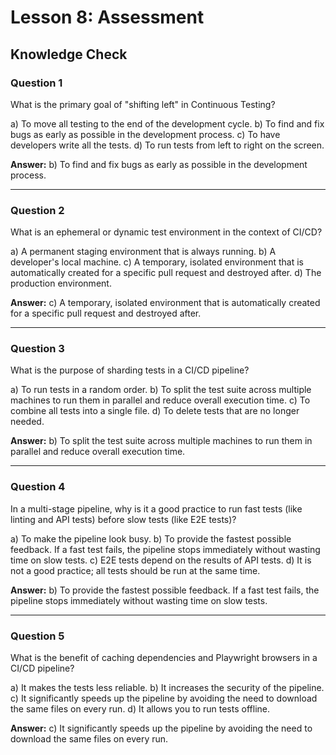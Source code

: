 # Lesson 8: Assessment

## Knowledge Check

### Question 1
What is the primary goal of "shifting left" in Continuous Testing?

a) To move all testing to the end of the development cycle.
b) To find and fix bugs as early as possible in the development process.
c) To have developers write all the tests.
d) To run tests from left to right on the screen.

**Answer:** b) To find and fix bugs as early as possible in the development process.

---

### Question 2
What is an ephemeral or dynamic test environment in the context of CI/CD?

a) A permanent staging environment that is always running.
b) A developer's local machine.
c) A temporary, isolated environment that is automatically created for a specific pull request and destroyed after.
d) The production environment.

**Answer:** c) A temporary, isolated environment that is automatically created for a specific pull request and destroyed after.

---

### Question 3
What is the purpose of sharding tests in a CI/CD pipeline?

a) To run tests in a random order.
b) To split the test suite across multiple machines to run them in parallel and reduce overall execution time.
c) To combine all tests into a single file.
d) To delete tests that are no longer needed.

**Answer:** b) To split the test suite across multiple machines to run them in parallel and reduce overall execution time.

---

### Question 4
In a multi-stage pipeline, why is it a good practice to run fast tests (like linting and API tests) before slow tests (like E2E tests)?

a) To make the pipeline look busy.
b) To provide the fastest possible feedback. If a fast test fails, the pipeline stops immediately without wasting time on slow tests.
c) E2E tests depend on the results of API tests.
d) It is not a good practice; all tests should be run at the same time.

**Answer:** b) To provide the fastest possible feedback. If a fast test fails, the pipeline stops immediately without wasting time on slow tests.

---

### Question 5
What is the benefit of caching dependencies and Playwright browsers in a CI/CD pipeline?

a) It makes the tests less reliable.
b) It increases the security of the pipeline.
c) It significantly speeds up the pipeline by avoiding the need to download the same files on every run.
d) It allows you to run tests offline.

**Answer:** c) It significantly speeds up the pipeline by avoiding the need to download the same files on every run.